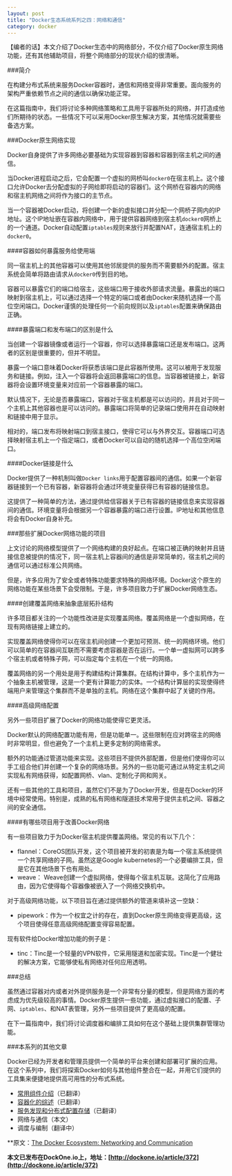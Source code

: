 ```yaml
---
layout: post
title: "Docker生态系统系列之四：网络和通信"
category: docker
---
```



【编者的话】本文介绍了Docker生态中的网络部分，不仅介绍了Docker原生网络功能，还有其他辅助项目，将整个网络部分的现状介绍的很清晰。

###简介

在构建分布式系统来服务Docker容器时，通信和网络变得非常重要。面向服务的架构严重依赖节点之间的通信以确保功能正常。

在这篇指南中，我们将讨论多种网络策略和工具用于容器所处的网络，并打造成他们所期待的状态。一些情况下可以采用Docker原生解决方案，其他情况就需要些备选方案。

###Docker原生网络实现

Docker自身提供了许多网络必要基础为实现容器到容器和容器到宿主机之间的通信。

当Docker进程启动之后，它会配置一个虚拟的网桥叫`docker0`在宿主机上。这个接口允许Docker去分配虚拟的子网给即将启动的容器们。这个网桥在容器内的网络和宿主机网络之间将作为接口的主节点。

当一个容器被Docker启动，将创建一个新的虚拟接口并分配一个网桥子网内的IP地址。这个IP地址嵌在容器内网络中，用于提供容器网络到宿主机`docker0`网桥上的一个通道。Docker自动配置`iptables`规则来放行并配置NAT，连通宿主机上的`docker0`。

####容器如何暴露服务给使用端

同一宿主机上的其他容器可以使用其他邻居提供的服务而不需要额外的配置。宿主系统会简单将路由请求从`docker0`传到目的地。

容器可以暴露它们的端口给宿主，这些端口用于接收外部请求流量。暴露出的端口映射到宿主机上，可以通过选择一个特定的端口或者由Docker来随机选择一个高位空闲端口。Docker谨慎的处理任何一个前向规则以及`iptables`配置来确保路由正确。

####暴露端口和发布端口的区别是什么

当创建一个容器镜像或者运行一个容器，你可以选择暴露端口还是发布端口。这两者的区别是很重要的，但并不明显。

暴露一个端口意味着Docker将获悉该端口是此容器所使用。这可以被用于发现服务和链接。例如，注入一个容器将会返回暴露端口的信息。当容器被链接上，新容器将会设置环境变量来对应前一个容器暴露的端口。

默认情况下，无论是否暴露端口，容器对于宿主机都是可以访问的，并且对于同一个主机上其他容器也是可以访问的。暴露端口将简单的记录端口使用并在自动映射和链接中用于显示。

相对的，端口发布将映射端口到宿主接口，使得它可以与外界交互。容器端口可选择映射宿主机上一个指定端口，或者Docker可以自动的随机选择一个高位空闲端口。

####Docker链接是什么

Docker提供了一种机制叫做`Docker links`用于配置容器间的通信。如果一个新容器链接到一个已有容器，新容器将会通过环境变量获得已有容器的链接信息。

这提供了一种简单的方法，通过提供给信容器关于已有容器的链接信息来实现容器间的通信。环境变量将会根据另一个容器暴露的端口进行设置。IP地址和其他信息将会有Docker自身补充。

###那些扩展Docker网络功能的项目

上文讨论的网络模型提供了一个网络构建的良好起点。在端口被正确的映射并且链接信息被提供的情况下，同一宿主机上容器间的通信是非常简单的，宿主机之间的通信可以通过标准公共网络。

但是，许多应用为了安全或者特殊功能要求特殊的网络环境。Docker这个原生的网络功能在某些场景下会受限制。于是，许多项目致力于扩展Docker网络生态。

####创建覆盖网络来抽象底层拓扑结构

许多项目都关注的一个功能性改进是实现覆盖网络。覆盖网络是一个虚拟网络，在现有网络链接上建立的。

实现覆盖网络使得你可以在宿主机间创建一个更加可预测、统一的网络环境。他们可以简单的在容器间互联而不需要考虑容器是否在运行。一个单一虚拟网可以跨多个宿主机或者特殊子网，可以指定每个主机在一个统一的网络。

覆盖网络的另一个用处是用于构建结构计算集群。在结构计算中，多个主机作为一个抽象主机被管理，这是一个更有计算能力的实体。一个结构计算层的实现使得终端用户来管理这个集群而不是单独的主机。网络在这个集群中起了关键的作用。

####高级网络配置

另外一些项目扩展了Docker的网络功能使得它更灵活。

Docker默认的网络配置功能有用，但是功能单一。这些限制在应对跨宿主的网络时非常明显，但也避免了一个主机上更多定制的网络需求。

额外的功能通过管道功能来实现。这些项目不提供外部配置，但是他们使得你可以手工组合他们并创建一个复杂的网络场景。另外的一些功能可通过从特定主机之间实现私有网络获得，如配置网桥、vlan、定制化子网和网关。

还有一些其他的工具和项目，虽然它们不是为了Docker开发，但是在Docker的环境中经常使用。特别是，成熟的私有网络和隧道技术常用于提供主机之间、容器之间的安全通信。

####有哪些项目用于改善Docker网络

有一些项目致力于为Docker宿主机提供覆盖网络。常见的有以下几个：

* flannel：CoreOS团队开发，这个项目被开发的初衷是为每一个宿主系统提供一个共享网络的子网。虽然这是Google kubernetes的一个必要编排工具，但是它在其他场景下也有用处。
* weave： Weave创建一个虚拟网络，使得每个宿主机互联。这简化了应用路由，因为它使得每个容器像被嵌入了一个网络交换机中。

对于高级网络功能，以下项目旨在通过提供额外的管道来填补这一空缺：

* pipework：作为一个权宜之计的存在，直到Docker原生网络变得更高级，这个项目使得任意高级网络配置变得容易配置。


现有软件给Docker增加功能的例子是：

* tinc：Tinc是一个轻量的VPN软件，它采用隧道和加密实现。Tinc是一个健壮的解决方案，它能够使私有网络对任何应用透明。

###总结

虽然通过容器对内或者对外提供服务是一个非常有分量的模型，但是网络方面的考虑成为优先级较高的事情。Docker原生提供一些功能，通过虚拟接口的配置、子网、`iptables`、和NAT表管理，另外一些项目提供了更高级的配置。

在下一篇指南中，我们将讨论调度器和编排工具如何在这个基础上提供集群管理功能。

###本系列的其他文章

Docker已经为开发者和管理员提供一个简单的平台来创建和部署可扩展的应用。在这个系列中，我们将探索Docker如何与其他组件整合在一起，并用它们提供的工具集来便捷地提供高可用性的分布式系统。

* [常用组件介绍](http://dockerone.com/article/205)（已翻译）
* [容器化的综述](http://dockerone.com/article/208)（已翻译）
* [服务发现和分布式配置存储](http://dockone.io/article/259)（已翻译）
* 网络与通信（本文）
* 调度与编制（翻译中）


**原文：[The Docker Ecosystem: Networking and Communication](https://www.digitalocean.com/community/tutorials/the-docker-ecosystem-networking-and-communication) 

**本文已发布在DockOne.io上，地址：[http://dockone.io/article/372](http://dockone.io/article/372)**

















